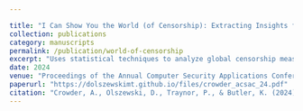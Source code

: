 ```yaml
---

title: "I Can Show You the World (of Censorship): Extracting Insights from Censorship Measurement Data Using Statistical Techniques"
collection: publications
category: manuscripts
permalink: /publication/world-of-censorship
excerpt: "Uses statistical techniques to analyze global censorship measurement data and reveal emerging trends."
date: 2024
venue: "Proceedings of the Annual Computer Security Applications Conference 2024 (ACSAC 24)"
paperurl: "https://dolszewskimt.github.io/files/crowder_acsac_24.pdf"
citation: "Crowder, A., Olszewski, D., Traynor, P., & Butler, K. (2024). I Can Show You the World (of Censorship): Extracting Insights from Censorship Measurement Data Using Statistical Techniques. In Proceedings of ACSAC 2024."
---
```

